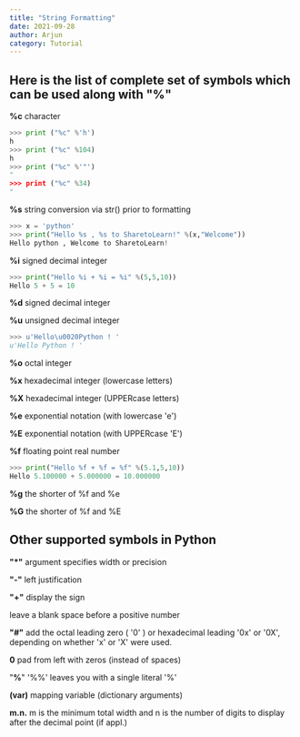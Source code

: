```yaml
---
title: "String Formatting"
date: 2021-09-28
author: Arjun
category: Tutorial
---
```


<h2>Here is the list of complete set of symbols which can be used along with "%"</h2>

**%c** character
```python
>>> print ("%c" %'h')
h
>>> print ("%c" %104)
h
>>> print ("%c" %'"')
"
>>> print ("%c" %34)
"
```

**%s**	string conversion via str() prior to formatting
```python
>>> x = 'python'
>>> print("Hello %s , %s to SharetoLearn!" %(x,"Welcome"))
Hello python , Welcome to SharetoLearn!
```

**%i**	signed decimal integer
```python
>>> print("Hello %i + %i = %i" %(5,5,10))
Hello 5 + 5 = 10
```

**%d**	signed decimal integer

**%u**	unsigned decimal integer
```python
>>> u'Hello\u0020Python ! '
u'Hello Python ! '
```

**%o**	octal integer

**%x**	hexadecimal integer (lowercase letters)

**%X**	hexadecimal integer (UPPERcase letters)

**%e**	exponential notation (with lowercase 'e')

**%E**	exponential notation (with UPPERcase 'E')

**%f**	floating point real number
```python
>>> print("Hello %f + %f = %f" %(5.1,5,10))
Hello 5.100000 + 5.000000 = 10.000000
```

**%g**	the shorter of %f and %e

**%G**	the shorter of %f and %E


<h2>Other supported symbols in Python</h2>

**"*"**	argument specifies width or precision
	
**"-"**	 left justification

**"+"**	display the sign

<sp>	leave a blank space before a positive number
  
**"#"**	add the octal leading zero ( '0' ) or hexadecimal leading '0x' or '0X', depending on whether 'x' or 'X' were used.
  
**0**	pad from left with zeros (instead of spaces)
  
"**%**"	'%%' leaves you with a single literal '%'
  
**(var)**	mapping variable (dictionary arguments)
  
**m.n.**	m is the minimum total width and n is the number of digits to display after the decimal point (if appl.)
  

